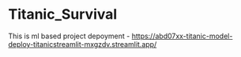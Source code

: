 # Titanic_Survival
This is ml based project
depoyment - https://abd07xx-titanic-model-deploy-titanicstreamlit-mxgzdv.streamlit.app/
